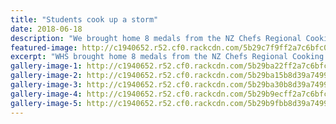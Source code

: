 ```yaml
---
title: "Students cook up a storm"
date: 2018-06-18
description: "We brought home 8 medals from the NZ Chefs Regional Cooking Competitions in Taranaki on Monday 18 June 2018..."
featured-image: http://c1940652.r52.cf0.rackcdn.com/5b29c7f9ff2a7c6bfc00240f/1-web-size.gif
excerpt: "WHS brought home 8 medals from the NZ Chefs Regional Cooking Competitions in Taranaki on Monday 18 June 2018."
gallery-image-1: http://c1940652.r52.cf0.rackcdn.com/5b29ba22ff2a7c6bfc002409/9.gif
gallery-image-2: http://c1940652.r52.cf0.rackcdn.com/5b29ba15b8d39a749900244d/8.gif
gallery-image-3: http://c1940652.r52.cf0.rackcdn.com/5b29ba30b8d39a749900244f/Aragorns-big-brekkie-stack.gif
gallery-image-4: http://c1940652.r52.cf0.rackcdn.com/5b29b9ecff2a7c6bfc002405/5.gif
gallery-image-5: http://c1940652.r52.cf0.rackcdn.com/5b29b9fbb8d39a749900244b/6.gif
---
```

